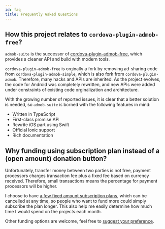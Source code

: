 ```yaml
---
id: faq
title: Frequently Asked Questions
---
```


## How this project relates to `cordova-plugin-admob-free`?

`admob-suite` is the successor of [cordova-plugin-admob-free](https://github.com/ratson/cordova-plugin-admob-free), which provides a cleaner API and build with modern tools.

`cordova-plugin-admob-free` is orginally a fork by removing ad-sharing code from `cordova-plugin-admob-simple`, which is also fork from `cordova-plugin-admob`. Therefore, many hacks and APIs are inherited. As the project evolves, the code for Android was completely rewritten, and new APIs were added under constraints of existing code orginalization and architecture.

With the growing number of reported issues, it is clear that a better solution is needed, so `admob-suite` is borned with the following features in mind:

* Written in TypeScript
* First-class promise API
* Rewrite iOS part using Swift
* Official Ionic support
* Rich documentation

## Why funding using subscription plan instead of a (open amount) donation button?

Unfortunately, transfer money between two parties is not free, payment processors charges transaction fee plus a fixed fee based on currency received. Therefore, small transactions means the percentage for payment processors will be higher.

I choose to have [a few fixed amount subscription plans](https://ratson.name/fund-admob-suite/), which can be cancelled at any time, so people who want to fund more could simply subscribe the plan longer. This also help me easily determine how much time I would spend on the projects each month.

Other funding options are welcome, feel free to [suggest your preference](https://github.com/admob-suite/admob-suite/issues/new?title=%5BFunding%20Suggestion%5D).
